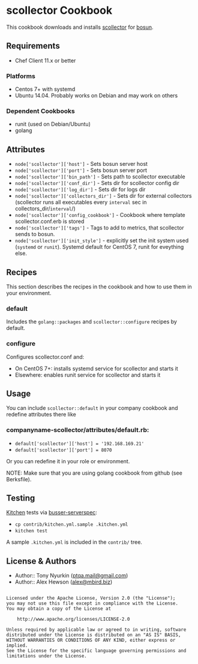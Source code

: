 scollector Cookbook
===================

This cookbook downloads and installs [scollector](https://github.com/bosun-monitor/bosun/tree/master/cmd/scollector) for [bosun](bosun.org).


Requirements
------------

- Chef Client 11.x or better

### Platforms

* Centos 7+ with systemd
* Ubuntu 14.04. Probably works on Debian and may work on others


### Dependent Cookbooks

- runit (used on Debian/Ubuntu)
- golang

Attributes
----------

* `node['scollector']['host']` - Sets bosun server host
* `node['scollector']['port']` - Sets bosun server port
* `node['scollector']['bin_path']` - Sets path to scollector executable
* `node['scollector']['conf_dir']` - Sets dir for scollector config dir
* `node['scollector']['log_dir']` - Sets dir for logs dir
* `node['scollector']['collectors_dir']`  - Sets dir for external collectors (scollector runs all executables every `interval` sec in collectors_dir/`interval`/)
* `node['scollector']['config_cookbook']` - Cookbook where template scollector.conf.erb is stored
* `node['scollector']['tags']` - Tags to add to metrics, that scollector sends to bosun.
* `node['scollector']['init_style']` - explicitly set the init system used (`systemd` or `runit`). Systemd default for CentOS 7, runit for eveything else.


Recipes
-------

This section describes the recipes in the cookbook and how to use them in your environment.

### default

Includes the `golang::packages` and `scollector::configure` recipes by default.

### configure

Configures scollector.conf and:

* On CentOS 7+: installs systemd service for scollector and starts it
* Elsewhere: enables runit service for scollector and starts it


Usage
-----

You can include `scollector::default` in your company cookbook and redefine attributes there like
### companyname-scollector/attributes/default.rb:
* `default['scollector']['host'] = '192.168.169.21'`
* `default['scollector']['port'] = 8070`

Or you can redefine it in your role or environment.

NOTE: Make sure that you are using golang cookbook from github (see Berksfile).

Testing
-----

[Kitchen](http://kitchen.ci) tests via [busser-serverspec](https://github.com/test-kitchen/busser-serverspec):
* `cp contrib/kitchen.yml.sample .kitchen.yml`
* `kitchen test`

A sample `.kitchen.yml` is included in the `contrib/` tree.


License & Authors
-----------------
- Author:: Tony Nyurkin (<ptqa.mail@gmail.com>)
- Author:: Alex Hewson (<alex@mbird.biz>)

```text

Licensed under the Apache License, Version 2.0 (the "License");
you may not use this file except in compliance with the License.
You may obtain a copy of the License at

    http://www.apache.org/licenses/LICENSE-2.0

Unless required by applicable law or agreed to in writing, software
distributed under the License is distributed on an "AS IS" BASIS,
WITHOUT WARRANTIES OR CONDITIONS OF ANY KIND, either express or implied.
See the License for the specific language governing permissions and
limitations under the License.
```
